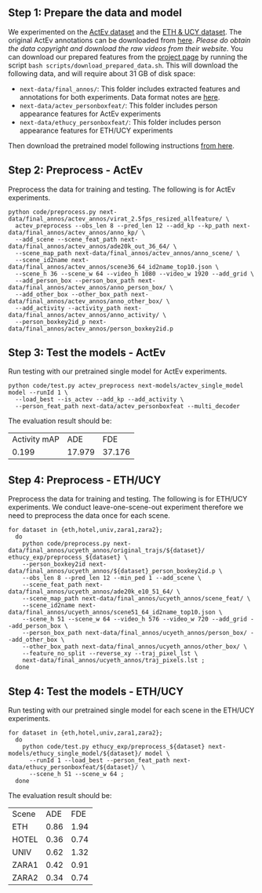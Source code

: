 
## Step 1: Prepare the data and model
We experimented on the [ActEv dataset](https://actev.nist.gov) and the
[ETH & UCY dataset](https://graphics.cs.ucy.ac.cy/research/downloads/crowd-data).
The original ActEv annotations can be downloaded from [here](https://next.cs.cmu.edu/data/actev-v1-drop4-yaml.tgz).
*Please do obtain the data copyright and download the raw videos from their website.*
You can download our prepared features from the [project page](https://next.cs.cmu.edu)
by running the script `bash scripts/download_prepared_data.sh`.
This will download the following data,
and will require about 31 GB of disk space:

- `next-data/final_annos/`: This folder includes extracted features and
annotations for both experiments. Data format notes are [here](NOTES.md#prepared-data).
- `next-data/actev_personboxfeat/`: This folder includes person appearance
features for ActEv experiments
- `next-data/ethucy_personboxfeat/`: This folder includes person appearance
features for ETH/UCY experiments

Then download the pretrained model following instructions
[from here](README.md#pretrained-models).

## Step 2: Preprocess - ActEv
Preprocess the data for training and testing.
The following is for ActEv experiments.

```
python code/preprocess.py next-data/final_annos/actev_annos/virat_2.5fps_resized_allfeature/ \
  actev_preprocess --obs_len 8 --pred_len 12 --add_kp --kp_path next-data/final_annos/actev_annos/anno_kp/ \
  --add_scene --scene_feat_path next-data/final_annos/actev_annos/ade20k_out_36_64/ \
  --scene_map_path next-data/final_annos/actev_annos/anno_scene/ \
  --scene_id2name next-data/final_annos/actev_annos/scene36_64_id2name_top10.json \
  --scene_h 36 --scene_w 64 --video_h 1080 --video_w 1920 --add_grid \
  --add_person_box --person_box_path next-data/final_annos/actev_annos/anno_person_box/ \
  --add_other_box --other_box_path next-data/final_annos/actev_annos/anno_other_box/ \
  --add_activity --activity_path next-data/final_annos/actev_annos/anno_activity/ \
  --person_boxkey2id_p next-data/final_annos/actev_annos/person_boxkey2id.p
```

## Step 3: Test the models - ActEv
Run testing with our pretrained single model for ActEv experiments.

```
python code/test.py actev_preprocess next-models/actev_single_model model --runId 1 \
  --load_best --is_actev --add_kp --add_activity \
  --person_feat_path next-data/actev_personboxfeat --multi_decoder
```
The evaluation result should be:
<table>
  <tr>
    <td>Activity mAP</td>
    <td>ADE</td>
    <td>FDE</td>
  </tr>
  <tr>
    <td>0.199</td>
    <td>17.979</td>
    <td>37.176</td>
  </tr>
</table>

## Step 4: Preprocess - ETH/UCY
Preprocess the data for training and testing. The following is for ETH/UCY
experiments. We conduct leave-one-scene-out experiment therefore we need to
preprocess the data once for each scene.

```
for dataset in {eth,hotel,univ,zara1,zara2};
  do
    python code/preprocess.py next-data/final_annos/ucyeth_annos/original_trajs/${dataset}/ ethucy_exp/preprocess_${dataset} \
    --person_boxkey2id next-data/final_annos/ucyeth_annos/${dataset}_person_boxkey2id.p \
    --obs_len 8 --pred_len 12 --min_ped 1 --add_scene \
    --scene_feat_path next-data/final_annos/ucyeth_annos/ade20k_e10_51_64/ \
    --scene_map_path next-data/final_annos/ucyeth_annos/scene_feat/ \
    --scene_id2name next-data/final_annos/ucyeth_annos/scene51_64_id2name_top10.json \
    --scene_h 51 --scene_w 64 --video_h 576 --video_w 720 --add_grid --add_person_box \
    --person_box_path next-data/final_annos/ucyeth_annos/person_box/ --add_other_box \
    --other_box_path next-data/final_annos/ucyeth_annos/other_box/ \
    --feature_no_split --reverse_xy --traj_pixel_lst \
    next-data/final_annos/ucyeth_annos/traj_pixels.lst ;
  done
```

## Step 4: Test the models - ETH/UCY
Run testing with our pretrained single model for each scene
in the ETH/UCY experiments.

```
for dataset in {eth,hotel,univ,zara1,zara2};
  do
    python code/test.py ethucy_exp/preprocess_${dataset} next-models/ethucy_single_model/${dataset}/ model \
      --runId 1 --load_best --person_feat_path next-data/ethucy_personboxfeat/${dataset}/ \
      --scene_h 51 --scene_w 64 ;
  done
```
The evaluation result should be:
<table>
  <tr>
    <td>Scene</td>
    <td>ADE</td>
    <td>FDE</td>
  </tr>
  <tr>
    <td>ETH</td>
    <td>0.86</td>
    <td>1.94</td>
  </tr>
  <tr>
    <td>HOTEL</td>
    <td>0.36</td>
    <td>0.74</td>
  </tr>
  <tr>
    <td>UNIV</td>
    <td>0.62</td>
    <td>1.32</td>
  </tr>
  <tr>
    <td>ZARA1</td>
    <td>0.42</td>
    <td>0.91</td>
  </tr>
  <tr>
    <td>ZARA2</td>
    <td>0.34</td>
    <td>0.74</td>
  </tr>
</table>
